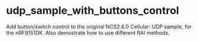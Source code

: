 # udp_sample_with_buttons_control
Add button/switch control to the original NCS2.6.0 Cellular: UDP sample, for the nRF9151DK. Also demostrate how to use different RAI methods.
